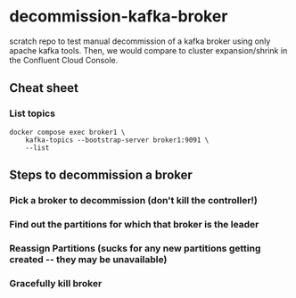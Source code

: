 # decommission-kafka-broker
scratch repo to test manual decommission of a kafka broker using only apache kafka tools. Then, we would compare to cluster expansion/shrink in the Confluent Cloud Console.


## Cheat sheet

### List topics
```
docker compose exec broker1 \
    kafka-topics --bootstrap-server broker1:9091 \
    --list
```

## Steps to decommission a broker

### Pick a broker to decommission (don't kill the controller!)

### Find out the partitions for which that broker is the leader

### Reassign Partitions (sucks for any new partitions getting created -- they may be unavailable)

### Gracefully kill broker
